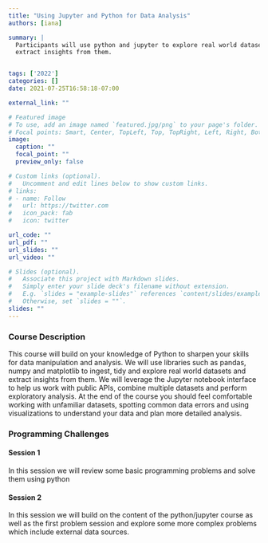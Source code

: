 ```yaml
---
title: "Using Jupyter and Python for Data Analysis"
authors: [iana]

summary: |
  Participants will use python and jupyter to explore real world datasets and
  extract insights from them.


tags: ['2022']
categories: []
date: 2021-07-25T16:58:18-07:00

external_link: ""

# Featured image
# To use, add an image named `featured.jpg/png` to your page's folder.
# Focal points: Smart, Center, TopLeft, Top, TopRight, Left, Right, BottomLeft, Bottom, BottomRight.
image:
  caption: ""
  focal_point: ""
  preview_only: false

# Custom links (optional).
#   Uncomment and edit lines below to show custom links.
# links:
# - name: Follow
#   url: https://twitter.com
#   icon_pack: fab
#   icon: twitter

url_code: ""
url_pdf: ""
url_slides: ""
url_video: ""

# Slides (optional).
#   Associate this project with Markdown slides.
#   Simply enter your slide deck's filename without extension.
#   E.g. `slides = "example-slides"` references `content/slides/example-slides.md`.
#   Otherwise, set `slides = ""`.
slides: ""
---
```

### Course Description
This course will build on your knowledge of Python to sharpen your skills for
data manipulation and analysis. We will use libraries such as pandas, numpy and
matplotlib to ingest, tidy and explore real world datasets and extract insights
from them. We will leverage the Jupyter notebook interface to help us work with
public APIs, combine multiple datasets and perform exploratory analysis. At the
end of the course you should feel comfortable working with unfamiliar datasets,
spotting common data errors and using visualizations to understand your data and
plan more detailed analysis.


### Programming Challenges

#### Session 1 
In this session we will review some basic programming problems and solve them
using python


#### Session 2
In this session we will build on the content of the python/jupyter course as
well as the first problem session and explore some more complex problems which
include external data sources.
